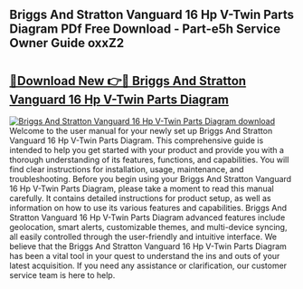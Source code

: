 ## Briggs And Stratton Vanguard 16 Hp V-Twin Parts Diagram PDf Free Download - Part-e5h Service Owner Guide oxxZ2

# <h2><a href="http://dfjwar.blite.top/?on=Briggs+And+Stratton+Vanguard+16+Hp+V-Twin+Parts+Diagram">🔗Download New 👉🔴 Briggs And Stratton Vanguard 16 Hp V-Twin Parts Diagram</a></h2>

[![Briggs And Stratton Vanguard 16 Hp V-Twin Parts Diagram download](https://i.imgur.com/lujVjoI.png)](http://dfjwar.blite.top/?on=Briggs+And+Stratton+Vanguard+16+Hp+V-Twin+Parts+Diagram)
Welcome to the user manual for your newly set up Briggs And Stratton Vanguard 16 Hp V-Twin Parts Diagram. This comprehensive guide is intended to help you get started with your product and provide you with a thorough understanding of its features, functions, and capabilities. You will find clear instructions for installation, usage, maintenance, and troubleshooting. Before you begin using your Briggs And Stratton Vanguard 16 Hp V-Twin Parts Diagram, please take a moment to read this manual carefully. It contains detailed instructions for product setup, as well as information on how to use its various features and capabilities. Briggs And Stratton Vanguard 16 Hp V-Twin Parts Diagram advanced features include geolocation, smart alerts, customizable themes, and multi-device syncing, all easily controlled through the user-friendly and intuitive interface. We believe that the Briggs And Stratton Vanguard 16 Hp V-Twin Parts Diagram has been a vital tool in your quest to understand the ins and outs of your latest acquisition. If you need any assistance or clarification, our customer service team is here to help.
